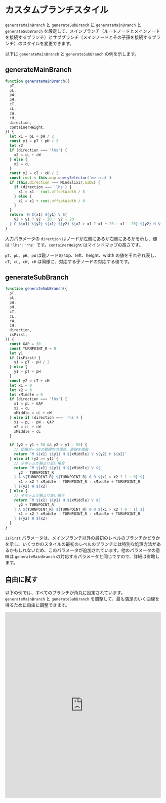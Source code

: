 # カスタムブランチスタイル

`generateMainBranch` と `generateSubBranch` に `generateMainBranch` と `generateSubBranch` を設定して、メインブランチ（ルートノードとメインノードを接続するブランチ）とサブブランチ（メインノードとその子孫を接続するブランチ）のスタイルを変更できます。

以下に `generateMainBranch` と `generateSubBranch` の例を示します。

## generateMainBranch

```js
function generateMainBranch({
  pT,
  pL,
  pW,
  pH,
  cT,
  cL,
  cW,
  cH,
  direction,
  containerHeight,
}) {
  let x1 = pL + pW / 2
  const y1 = pT + pH / 2
  let x2
  if (direction === 'lhs') {
    x2 = cL + cW
  } else {
    x2 = cL
  }
  const y2 = cT + cH / 2
  const root = this.map.querySelector('me-root')
  if (this.direction === MindElixir.SIDE) {
    if (direction === 'lhs') {
      x1 = x1 - root.offsetWidth / 8
    } else {
      x1 = x1 + root.offsetWidth / 8
    }
  }
  return `M ${x1} ${y1} V ${
    y2 > y1 ? y2 - 20 : y2 + 20
  } C ${x1} ${y2} ${x1} ${y2} ${x2 > x1 ? x1 + 20 : x1 - 20} ${y2} H ${x2}`
}
```

入力パラメータの `direction` はノードが左側にあるか右側にあるかを示し、値は `'lhs'|'rhs'` です。`containerHeight` はマインドマップの高さです。

`pT`、`pL`、`pH`、`pW` は親ノードの top、left、height、width の値をそれぞれ表し、`cT, cL, cW, cH` は同様に、対応する子ノードの対応する値です。

## generateSubBranch

```js
function generateSubBranch({
  pT,
  pL,
  pW,
  pH,
  cT,
  cL,
  cW,
  cH,
  direction,
  isFirst,
}) {
  const GAP = 30
  const TURNPOINT_R = 8
  let y1
  if (isFirst) {
    y1 = pT + pH / 2
  } else {
    y1 = pT + pH
  }
  const y2 = cT + cH
  let x1 = 0
  let x2 = 0
  let xMiddle = 0
  if (direction === 'lhs') {
    x1 = pL + GAP
    x2 = cL
    xMiddle = cL + cW
  } else if (direction === 'rhs') {
    x1 = pL + pW - GAP
    x2 = cL + cW
    xMiddle = cL
  }

  if (y2 < y1 + 50 && y2 > y1 - 50) {
    // 距離が+-50の範囲内の場合、直線を描画
    return `M ${x1} ${y1} H ${xMiddle} V ${y2} H ${x2}`
  } else if (y2 >= y1) {
    // 子ボトムが親より低い場合
    return `M ${x1} ${y1} H ${xMiddle} V ${
      y2 - TURNPOINT_R
    } A ${TURNPOINT_R} ${TURNPOINT_R} 0 0 ${x1 > x2 ? 1 : 0} ${
      x1 > x2 ? xMiddle - TURNPOINT_R : xMiddle + TURNPOINT_R
    } ${y2} H ${x2}`
  } else {
    // 子ボトムが親より高い場合
    return `M ${x1} ${y1} H ${xMiddle} V ${
      y2 + TURNPOINT_R
    } A ${TURNPOINT_R} ${TURNPOINT_R} 0 0 ${x1 > x2 ? 0 : 1} ${
      x1 > x2 ? xMiddle - TURNPOINT_R : xMiddle + TURNPOINT_R
    } ${y2} H ${x2}`
  }
}
```

`isFirst` パラメータは、メインブランチ以外の最初のレベルのブランチかどうかを示し、いくつかのスタイルの最初のレベルのブランチには特別な処理方法があるかもしれないため、このパラメータが追加されています。他のパラメータの意味は `generateMainBranch` の対応するパラメータと同じですので、詳細は省略します。

## 自由に試す

以下の例では、すべてのブランチが角丸に設定されています。`generateMainBranch` と `generateSubBranch` を調整して、最も満足のいく曲線を得るために自由に調整できます。

<iframe height="600" style="width: 100%;" scrolling="no" title="Untitled" src="https://codepen.io/ssshooter/embed/WNmZMmq?default-tab=js%2Cresult" frameborder="no" loading="lazy" allowtransparency="true" allowfullscreen="true">
  See the Pen <a href="https://codepen.io/ssshooter/pen/WNmZMmq">
  Untitled</a> by ssshooter (<a href="https://codepen.io/ssshooter">@ssshooter</a>)
  on <a href="https://codepen.io">CodePen</a>.
</iframe>
